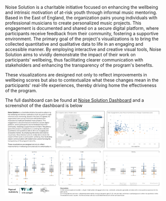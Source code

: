 Noise Solution is a charitable initiative focused on enhancing the wellbeing and intrinsic motivation of at-risk youth through informal music mentoring. Based in the East of England, the organization pairs young individuals with professional musicians to create personalized music projects. This engagement is documented and shared on a secure digital platform, where participants receive feedback from their community, fostering a supportive environment. The primary goal of the project's visualizations is to bring the collected quantitative and qualitative data to life in an engaging and accessible manner. By employing interactive and creative visual tools, Noise Solution aims to vividly demonstrate the impact of their work on participants' wellbeing, thus facilitating clearer communication with stakeholders and enhancing the transparency of the program's benefits. 

These visualizations are designed not only to reflect improvements in wellbeing scores but also to contextualize what these changes mean in the participants' real-life experiences, thereby driving home the effectiveness of the program.

The full dashboard can be found at [Noise Solution Dashboard](https://public.tableau.com/shared/SDYGQWM8Z?:display_count=n&:origin=viz_share_link) and a screenshot of the dashboard is below
![Image 1](./report/dashboard.png) 